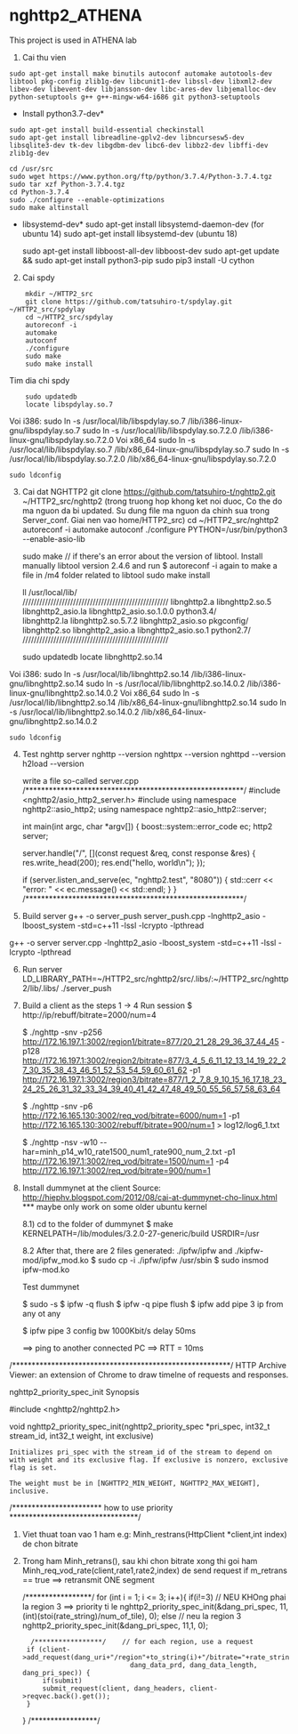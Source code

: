 # nghttp2_ATHENA
This project is used in ATHENA lab


1) Cai thu vien
```
sudo apt-get install make binutils autoconf automake autotools-dev libtool pkg-config zlib1g-dev libcunit1-dev libssl-dev libxml2-dev libev-dev libevent-dev libjansson-dev libc-ares-dev libjemalloc-dev  python-setuptools g++ g++-mingw-w64-i686 git python3-setuptools
```

* Install python3.7-dev*
```
sudo apt-get install build-essential checkinstall
sudo apt-get install libreadline-gplv2-dev libncursesw5-dev libsqlite3-dev tk-dev libgdbm-dev libc6-dev libbz2-dev libffi-dev zlib1g-dev
```

	cd /usr/src
	sudo wget https://www.python.org/ftp/python/3.7.4/Python-3.7.4.tgz
	sudo tar xzf Python-3.7.4.tgz
	cd Python-3.7.4
	sudo ./configure --enable-optimizations
	sudo make altinstall
	
* libsystemd-dev*
	sudo apt-get install libsystemd-daemon-dev (for ubuntu 14)
	sudo apt-get install libsystemd-dev (ubuntu 18)

	sudo apt-get install libboost-all-dev libboost-dev
	sudo apt-get update && sudo apt-get install python3-pip
	sudo pip3 install -U cython


2) Cai spdy
```
	mkdir ~/HTTP2_src
	git clone https://github.com/tatsuhiro-t/spdylay.git ~/HTTP2_src/spdylay
	cd ~/HTTP2_src/spdylay
	autoreconf -i
	automake
	autoconf
	./configure
	sudo make
	sudo make install
```	

Tim dia chi spdy
```
	sudo updatedb
	locate libspdylay.so.7
```
Voi i386:
	sudo ln -s /usr/local/lib/libspdylay.so.7 /lib/i386-linux-gnu/libspdylay.so.7
	sudo ln -s /usr/local/lib/libspdylay.so.7.2.0 /lib/i386-linux-gnu/libspdylay.so.7.2.0
Voi x86_64
	sudo ln -s /usr/local/lib/libspdylay.so.7 /lib/x86_64-linux-gnu/libspdylay.so.7
	sudo ln -s /usr/local/lib/libspdylay.so.7.2.0 /lib/x86_64-linux-gnu/libspdylay.so.7.2.0

	sudo ldconfig

3) Cai dat NGHTTP2
	git clone https://github.com/tatsuhiro-t/nghttp2.git ~/HTTP2_src/nghttp2
(trong truong hop khong ket noi duoc, Co the do ma nguon da bi updated. Su dung file ma nguon da chinh sua trong Server_conf. Giai nen vao home/HTTP2_src)
	cd ~/HTTP2_src/nghttp2
	autoreconf -i
	automake
	autoconf
	./configure PYTHON=/usr/bin/python3 --enable-asio-lib 

	sudo make
	// if there's an error about the version of libtool. Install manually libtool version 2.4.6 and run $ autoreconf -i again to make a file in /m4 folder related to libtool
	sudo make install

	ll /usr/local/lib/  
	////////////////////////////////////////////////////
	libnghttp2.a              libnghttp2.so.5           libnghttp2_asio.la        libnghttp2_asio.so.1.0.0  python3.4/                
	libnghttp2.la             libnghttp2.so.5.7.2       libnghttp2_asio.so   pkgconfig/                
	libnghttp2.so             libnghttp2_asio.a         libnghttp2_asio.so.1      python2.7/
	////////////////////////////////////////////////////

	sudo updatedb
	locate libnghttp2.so.14

Voi i386:
	sudo ln -s /usr/local/lib/libnghttp2.so.14 /lib/i386-linux-gnu/libnghttp2.so.14
	sudo ln -s /usr/local/lib/libnghttp2.so.14.0.2 /lib/i386-linux-gnu/libnghttp2.so.14.0.2
Voi x86_64
	sudo ln -s /usr/local/lib/libnghttp2.so.14 /lib/x86_64-linux-gnu/libnghttp2.so.14
	sudo ln -s /usr/local/lib/libnghttp2.so.14.0.2 /lib/x86_64-linux-gnu/libnghttp2.so.14.0.2

	sudo ldconfig

4) Test nghttp server
	nghttp --version
	nghttpx --version
	nghttpd --version
	h2load --version
	
	write a file  so-called server.cpp
	/********************************************************/
	#include <nghttp2/asio_http2_server.h>
	#include <iostream>
	using namespace nghttp2::asio_http2;
	using namespace nghttp2::asio_http2::server;

	int main(int argc, char *argv[]) {
	  boost::system::error_code ec;
	  http2 server;

	  server.handle("/", [](const request &req, const response &res) {
		res.write_head(200);
		res.end("hello, world\n");
	  });

	  if (server.listen_and_serve(ec, "nghttp2.test", "8080")) {
		std::cerr << "error: " << ec.message() << std::endl;
	  }
	}
	/********************************************************/
5) Build server 
	g++ -o server_push server_push.cpp -lnghttp2_asio -lboost_system -std=c++11 -lssl -lcrypto -lpthread

g++ -o server server.cpp -lnghttp2_asio -lboost_system -std=c++11 -lssl -lcrypto -lpthread
	
6) Run server
	LD_LIBRARY_PATH=~/HTTP2_src/nghttp2/src/.libs/:~/HTTP2_src/nghttp2/lib/.libs/ ./server_push

7) Build a client as the steps 1 -> 4
	Run session
	$  http://ip/rebuff/bitrate=2000/num=4

	$ ./nghttp -snv -p256 http://172.16.197.1:3002/region1/bitrate=877/20_21_28_29_36_37_44_45  -p128 http://172.16.197.1:3002/region2/bitrate=877/3_4_5_6_11_12_13_14_19_22_27_30_35_38_43_46_51_52_53_54_59_60_61_62  -p1 http://172.16.197.1:3002/region3/bitrate=877/1_2_7_8_9_10_15_16_17_18_23_24_25_26_31_32_33_34_39_40_41_42_47_48_49_50_55_56_57_58_63_64

	$ ./nghttp -snv -p6 http://172.16.165.130:3002/req_vod/bitrate=6000/num=1 -p1 http://172.16.165.130:3002/rebuff/bitrate=900/num=1 > log12/log6_1.txt

	$ ./nghttp -nsv -w10 --har=minh_p14_w10_rate1500_num1_rate900_num_2.txt -p1 http://172.16.197.1:3002/req_vod/bitrate=1500/num=1 -p4 http://172.16.197.1:3002/req_vod/bitrate=900/num=1


8) Install dummynet at the client
	Source: http://hiephv.blogspot.com/2012/08/cai-at-dummynet-cho-linux.html
	*** maybe only work on some older ubuntu kernel

	8.1) cd to the folder of dummynet
	$ make KERNELPATH=/lib/modules/3.2.0-27-generic/build USRDIR=/usr

	8.2 After that, there are 2 files generated: ./ipfw/ipfw and ./kipfw-mod/ipfw_mod.ko
	$ sudo cp -i ./ipfw/ipfw /usr/sbin
	$ sudo insmod ipfw-mod.ko

	Test dummynet

	$ sudo -s
	$ ipfw -q flush
	$ ipfw -q pipe flush
	$ ipfw add pipe 3 ip from any ot any

	$ ipfw pipe 3 config bw 1000Kbit/s delay 50ms

	==> ping to another connected PC ==> RTT = 10ms

/********************************************************/
HTTP Archive Viewer: an extension of Chrome to draw timelne of requests and responses.

nghttp2_priority_spec_init
Synopsis

#include <nghttp2/nghttp2.h>

void nghttp2_priority_spec_init(nghttp2_priority_spec *pri_spec, int32_t stream_id, int32_t weight, int exclusive)

    Initializes pri_spec with the stream_id of the stream to depend on with weight and its exclusive flag. If exclusive is nonzero, exclusive flag is set.

    The weight must be in [NGHTTP2_MIN_WEIGHT, NGHTTP2_MAX_WEIGHT], inclusive.

/*********************** how to use priority *********************************/
1. Viet thuat toan vao 1 ham e.g: Minh_restrans(HttpClient *client,int index) de chon bitrate
2. Trong ham Minh_retrans(), sau khi chon bitrate xong thi goi ham Minh_req_vod_rate(client,rate1,rate2,index) de send request
	if m_retrans == true ==> retransmit ONE segment

	/*****************/
	for (int i = 1; i <= 3; i++){
		if(i!=3)	// NEU KHOng phai la region 3 ==> priority ti le
		 	nghttp2_priority_spec_init(&dang_pri_spec, 11, (int)(stoi(rate_string)/num_of_tile), 0);
		else 	// neu la region 3
		 	nghttp2_priority_spec_init(&dang_pri_spec, 11,1, 0);

		 /*****************/	// for each region, use a request
	    if (client->add_request(dang_uri+"/region"+to_string(i)+"/bitrate="+rate_string+"/"+tile_str, 
	                              dang_data_prd, dang_data_length, dang_pri_spec)) {
	    	if(submit)
	      	submit_request(client, dang_headers, client->reqvec.back().get()); 
	    }
	}
    /*****************/
